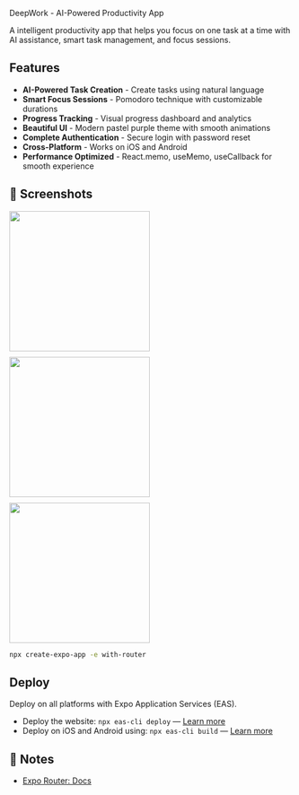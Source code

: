 DeepWork - AI-Powered Productivity App

A intelligent productivity app that helps you focus on one task at a time with AI assistance, smart task management, and focus sessions.

## Features

-  **AI-Powered Task Creation** - Create tasks using natural language
-  **Smart Focus Sessions** - Pomodoro technique with customizable durations
-  **Progress Tracking** - Visual progress dashboard and analytics
-  **Beautiful UI** - Modern pastel purple theme with smooth animations
-  **Complete Authentication** - Secure login with password reset
-  **Cross-Platform** - Works on iOS and Android
-  **Performance Optimized** - React.memo, useMemo, useCallback for smooth experience

## 📱 Screenshots
<div style="display: flex; flex-wrap: wrap; gap: 10px;"> <img src="https://github.com/user-attachments/assets/70bef848-d26f-4d8f-93d7-1088f5fbcaa1" width="250" /> <img src="https://github.com/user-attachments/assets/b7e85c8b-b81b-419f-8b87-c5d5f53957c3" width="250" /> <img src="https://github.com/user-attachments/assets/dbd2ded7-3381-4fde-be91-46d874730ce5" width="250" /> </div>

```sh
npx create-expo-app -e with-router
```

## Deploy

Deploy on all platforms with Expo Application Services (EAS).

- Deploy the website: `npx eas-cli deploy` — [Learn more](https://docs.expo.dev/eas/hosting/get-started/)
- Deploy on iOS and Android using: `npx eas-cli build` — [Learn more](https://expo.dev/eas)

## 📝 Notes

- [Expo Router: Docs](https://docs.expo.dev/router/introduction/)

